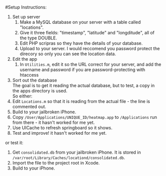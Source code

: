 #Setup Instructions:
1.  Set up server
    1.  Make a MySQL database on your server with a table called "locations".
    2.  Give it three fields: "timestamp", "latitude" and "longditude", all of the type DOUBLE.
    3.  Edit PHP scripras so they have the details of your database.
    4.  Upload to your server. I would reccomend you password protect the direcory so only you can see the location data.
2.  Edit the app  
    1.  In `Utilities.m`, edit it so the URL correct for your server, and add the username and password if you are password-protecting with htaccess
3.  Sort out the database  
  The goal is to get it reading the actual database, but to test, a copy in the apps directory is used.  
So either:
  1.  Edit `Locations.m` so that it is reading from the actual file - the line is commented out.
  2.  Build to your jailbroken iPhone.
  3.  Copy `/User/Applications/UNIQUE_ID/heatmap.app` to `/Applications` run from there - it hasn't worked for me yet.
  4.  Use UICache to refresh springboard so it shows.
  5.  Test and improve! it hasn't worked for me yet.
  
  
or test it:
  1.  Get `consolidated.db` from your jailbroken iPhone. It is stored in `/var/root/Library/Caches/locationd/consolidated.db`.
  2.  Import the file to the project root in Xcode.
  3.  Build to your iPhone.